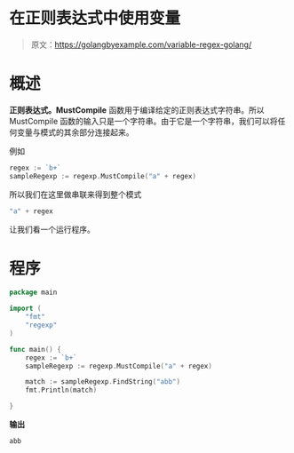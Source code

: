 # 在正则表达式中使用变量

> 原文：<https://golangbyexample.com/variable-regex-golang/>

# **概述**

**正则表达式。MustCompile** 函数用于编译给定的正则表达式字符串。所以 MustCompile 函数的输入只是一个字符串。由于它是一个字符串，我们可以将任何变量与模式的其余部分连接起来。

例如

```go
regex := `b+`
sampleRegexp := regexp.MustCompile("a" + regex)
```

所以我们在这里做串联来得到整个模式

```go
"a" + regex
```

让我们看一个运行程序。

# **程序**

```go
package main

import (
	"fmt"
	"regexp"
)

func main() {
	regex := `b+`
	sampleRegexp := regexp.MustCompile("a" + regex)

	match := sampleRegexp.FindString("abb")
	fmt.Println(match)

}
```

**输出**

```go
abb
```